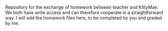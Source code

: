 Repository for the exchange of homework between teacher and KittyMae. 
We both have write access and can therefore cooperate in a straightforward way. 
I will add the homework files here, to be completed by you and graded by me.
